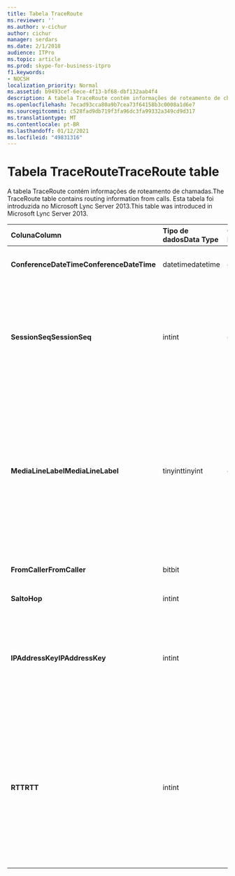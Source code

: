 ```yaml
---
title: Tabela TraceRoute
ms.reviewer: ''
ms.author: v-cichur
author: cichur
manager: serdars
ms.date: 2/1/2018
audience: ITPro
ms.topic: article
ms.prod: skype-for-business-itpro
f1.keywords:
- NOCSH
localization_priority: Normal
ms.assetid: b9493cef-6ece-4f13-bf68-dbf132aab4f4
description: A tabela TraceRoute contém informações de roteamento de chamadas. Esta tabela foi introduzida no Microsoft Lync Server 2013.
ms.openlocfilehash: 7ecad93cca80a9b7cea73f64158b3c0008a1d6e7
ms.sourcegitcommit: c528fad9db719f3fa96dc3fa99332a349cd9d317
ms.translationtype: MT
ms.contentlocale: pt-BR
ms.lasthandoff: 01/12/2021
ms.locfileid: "49831316"
---
```

# <a name="traceroute-table"></a><span data-ttu-id="3d1f4-104">Tabela TraceRoute</span><span class="sxs-lookup"><span data-stu-id="3d1f4-104">TraceRoute table</span></span>
 
<span data-ttu-id="3d1f4-105">A tabela TraceRoute contém informações de roteamento de chamadas.</span><span class="sxs-lookup"><span data-stu-id="3d1f4-105">The TraceRoute table contains routing information from calls.</span></span> <span data-ttu-id="3d1f4-106">Esta tabela foi introduzida no Microsoft Lync Server 2013.</span><span class="sxs-lookup"><span data-stu-id="3d1f4-106">This table was introduced in Microsoft Lync Server 2013.</span></span>
  
|<span data-ttu-id="3d1f4-107">**Coluna**</span><span class="sxs-lookup"><span data-stu-id="3d1f4-107">**Column**</span></span>|<span data-ttu-id="3d1f4-108">**Tipo de dados**</span><span class="sxs-lookup"><span data-stu-id="3d1f4-108">**Data Type**</span></span>|<span data-ttu-id="3d1f4-109">**Chave/Índice**</span><span class="sxs-lookup"><span data-stu-id="3d1f4-109">**Key/Index**</span></span>|<span data-ttu-id="3d1f4-110">**Detalhes**</span><span class="sxs-lookup"><span data-stu-id="3d1f4-110">**Details**</span></span>|
|:-----|:-----|:-----|:-----|
|<span data-ttu-id="3d1f4-111">**ConferenceDateTime**</span><span class="sxs-lookup"><span data-stu-id="3d1f4-111">**ConferenceDateTime**</span></span> <br/> |<span data-ttu-id="3d1f4-112">datetime</span><span class="sxs-lookup"><span data-stu-id="3d1f4-112">datetime</span></span>  <br/> |<span data-ttu-id="3d1f4-113">Primária, estrangeira</span><span class="sxs-lookup"><span data-stu-id="3d1f4-113">Primary, Foreign</span></span>  <br/> |<span data-ttu-id="3d1f4-114">Data e hora de início da chamada.</span><span class="sxs-lookup"><span data-stu-id="3d1f4-114">Date and time that the call began.</span></span>  <br/> |
|<span data-ttu-id="3d1f4-115">**SessionSeq**</span><span class="sxs-lookup"><span data-stu-id="3d1f4-115">**SessionSeq**</span></span> <br/> |<span data-ttu-id="3d1f4-116">int</span><span class="sxs-lookup"><span data-stu-id="3d1f4-116">int</span></span>  <br/> |<span data-ttu-id="3d1f4-117">Primária, estrangeira</span><span class="sxs-lookup"><span data-stu-id="3d1f4-117">Primary, Foreign</span></span>  <br/> |<span data-ttu-id="3d1f4-118">Identificador exclusivo usado para distinguir entre várias chamadas que podem ter começado na mesma data e hora.</span><span class="sxs-lookup"><span data-stu-id="3d1f4-118">Unique identifier used to distinguish between multiple calls that might have begun on the same date and at the same time.</span></span>  <br/> |
|<span data-ttu-id="3d1f4-119">**MediaLineLabel**</span><span class="sxs-lookup"><span data-stu-id="3d1f4-119">**MediaLineLabel**</span></span> <br/> |<span data-ttu-id="3d1f4-120">tinyint</span><span class="sxs-lookup"><span data-stu-id="3d1f4-120">tinyint</span></span>  <br/> |<span data-ttu-id="3d1f4-121">Primário, externo</span><span class="sxs-lookup"><span data-stu-id="3d1f4-121">Primary, Foreign</span></span>  <br/> |<span data-ttu-id="3d1f4-p103">Representa o tipo de linha de vídeo usada na chamada. Os valores permitidos são:</span><span class="sxs-lookup"><span data-stu-id="3d1f4-p103">Represents the type of video line used in the call. Allowed values are:</span></span>  <br/> <span data-ttu-id="3d1f4-124">0 - Áudio</span><span class="sxs-lookup"><span data-stu-id="3d1f4-124">0 - Audio</span></span>  <br/> <span data-ttu-id="3d1f4-125">1 - Vídeo</span><span class="sxs-lookup"><span data-stu-id="3d1f4-125">1 - Video</span></span>  <br/> <span data-ttu-id="3d1f4-126">2 - Vídeo panorâmico</span><span class="sxs-lookup"><span data-stu-id="3d1f4-126">2 - Panoramic video</span></span>  <br/> <span data-ttu-id="3d1f4-127">3 - Compartilhamento de aplicativo/área de trabalho</span><span class="sxs-lookup"><span data-stu-id="3d1f4-127">3 - Application/Desktop sharing</span></span>  <br/> |
|<span data-ttu-id="3d1f4-128">**FromCaller**</span><span class="sxs-lookup"><span data-stu-id="3d1f4-128">**FromCaller**</span></span> <br/> |<span data-ttu-id="3d1f4-129">bit</span><span class="sxs-lookup"><span data-stu-id="3d1f4-129">bit</span></span>  <br/> |<span data-ttu-id="3d1f4-130">Primário</span><span class="sxs-lookup"><span data-stu-id="3d1f4-130">Primary</span></span>  <br/> |<span data-ttu-id="3d1f4-131">Ponto de extremidade que executou a chamada.</span><span class="sxs-lookup"><span data-stu-id="3d1f4-131">Endpoint that placed the call.</span></span>  <br/> |
|<span data-ttu-id="3d1f4-132">**Salto**</span><span class="sxs-lookup"><span data-stu-id="3d1f4-132">**Hop**</span></span> <br/> |<span data-ttu-id="3d1f4-133">int</span><span class="sxs-lookup"><span data-stu-id="3d1f4-133">int</span></span>  <br/> ||<span data-ttu-id="3d1f4-134">Salto de rede/</span><span class="sxs-lookup"><span data-stu-id="3d1f4-134">Network hop/</span></span>  <br/> |
|<span data-ttu-id="3d1f4-135">**IPAddressKey**</span><span class="sxs-lookup"><span data-stu-id="3d1f4-135">**IPAddressKey**</span></span> <br/> |<span data-ttu-id="3d1f4-136">int</span><span class="sxs-lookup"><span data-stu-id="3d1f4-136">int</span></span>  <br/> |<span data-ttu-id="3d1f4-137">Externo</span><span class="sxs-lookup"><span data-stu-id="3d1f4-137">Foreign</span></span>  <br/> |<span data-ttu-id="3d1f4-138">Identificador exclusivo do endereço IP.</span><span class="sxs-lookup"><span data-stu-id="3d1f4-138">Unique identifier for the IP address.</span></span> <span data-ttu-id="3d1f4-139">As informações de endereço IP são armazenadas na [tabela IPAddress](ipaddress.md).</span><span class="sxs-lookup"><span data-stu-id="3d1f4-139">IP address information is stored in the [IPAddress table](ipaddress.md).</span></span>  <br/> |
|<span data-ttu-id="3d1f4-140">**RTT**</span><span class="sxs-lookup"><span data-stu-id="3d1f4-140">**RTT**</span></span> <br/> |<span data-ttu-id="3d1f4-141">int</span><span class="sxs-lookup"><span data-stu-id="3d1f4-141">int</span></span>  <br/> ||<span data-ttu-id="3d1f4-p105">Tempo de viagem de ida e volta. O tempo de viagem de ida e volta mede quanto tempo leva para que um pacote de voz chegue ao seu destino e retorne uma notificação de recebimento.</span><span class="sxs-lookup"><span data-stu-id="3d1f4-p105">Roundtrip time. The roundtrip time measures the amount of time it takes for a voice packet to reach its destination and then send back notification that it was received.</span></span>  <br/> |
   

